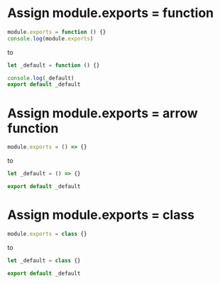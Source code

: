 # Assign module.exports = function

```js
module.exports = function () {}
console.log(module.exports)
```

to

```js
let _default = function () {}

console.log(_default)
export default _default
```

# Assign module.exports = arrow function

```js
module.exports = () => {}
```

to

```js
let _default = () => {}

export default _default
```

# Assign module.exports = class

```js
module.exports = class {}
```

to

```js
let _default = class {}

export default _default
```
